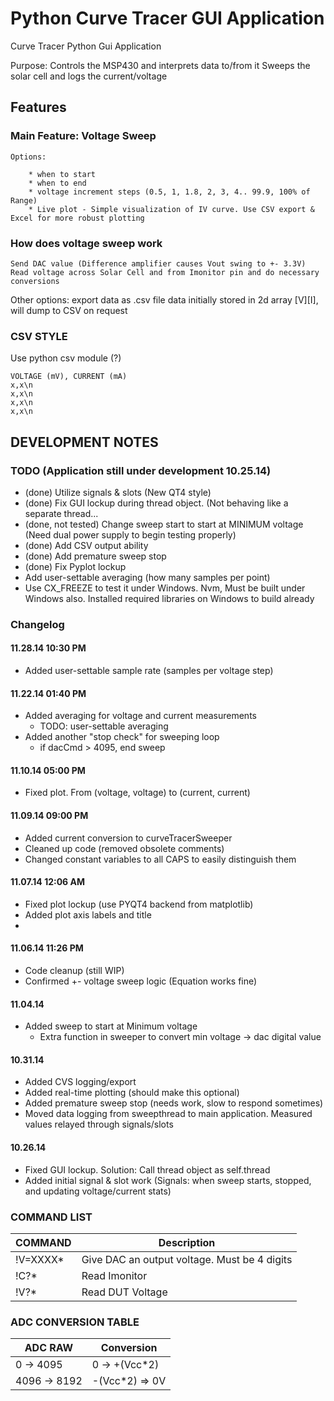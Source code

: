 Python Curve Tracer GUI Application
===================================

Curve Tracer Python Gui Application

Purpose:    Controls the MSP430 and interprets data to/from it
            Sweeps the solar cell and logs the current/voltage


## Features

### Main Feature: Voltage Sweep

    Options: 

        * when to start
        * when to end
        * voltage increment steps (0.5, 1, 1.8, 2, 3, 4.. 99.9, 100% of Range)
        * Live plot - Simple visualization of IV curve. Use CSV export & Excel for more robust plotting

### How does voltage sweep work

    Send DAC value (Difference amplifier causes Vout swing to +- 3.3V)
    Read voltage across Solar Cell and from Imonitor pin and do necessary conversions

Other options:
    export data as .csv file
    data initially stored in 2d array [V][I], will dump to CSV on request

### CSV STYLE

Use python csv module (?)

    VOLTAGE (mV), CURRENT (mA)
    x,x\n
    x,x\n
    x,x\n
    x,x\n


## DEVELOPMENT NOTES

### TODO (Application still under development 10.25.14)

* (done) Utilize signals & slots (New QT4 style)
* (done) Fix GUI lockup during thread object. (Not behaving like a separate thread...
* (done, not tested) Change sweep start to start at MINIMUM voltage (Need dual power supply to begin testing properly)
* (done) Add CSV output ability
* (done) Add premature sweep stop
* (done) Fix Pyplot lockup
* Add user-settable averaging (how many samples per point)
* Use CX_FREEZE to test it under Windows. Nvm, Must be built under Windows also. Installed required libraries on Windows to build already


### Changelog
#### 11.28.14 10:30 PM
* Added user-settable sample rate (samples per voltage step)

#### 11.22.14 01:40 PM
* Added averaging for voltage and current measurements
    * TODO: user-settable averaging
* Added another "stop check" for sweeping loop
    * if dacCmd > 4095, end sweep

#### 11.10.14 05:00 PM
* Fixed plot. From (voltage, voltage) to (current, current)

#### 11.09.14 09:00 PM
* Added current conversion to curveTracerSweeper
* Cleaned up code (removed obsolete comments)
* Changed constant variables to all CAPS to easily distinguish them

#### 11.07.14 12:06 AM
* Fixed plot lockup (use PYQT4 backend from matplotlib)
* Added plot axis labels and title
* 

#### 11.06.14 11:26 PM
* Code cleanup (still WIP)
* Confirmed +- voltage sweep logic (Equation works fine)


#### 11.04.14
* Added sweep to start at Minimum voltage
    * Extra function in sweeper to convert min voltage -> dac digital value

#### 10.31.14
* Added CVS logging/export
* Added real-time plotting (should make this optional)
* Added premature sweep stop (needs work, slow to respond sometimes)
* Moved data logging from sweepthread to main application. Measured values relayed through signals/slots


#### 10.26.14
* Fixed GUI lockup. Solution: Call thread object as self.thread
* Added initial signal & slot work (Signals: when sweep starts, stopped, and updating voltage/current stats)
 


### COMMAND LIST

| COMMAND   | Description                                  |
| --------- | -------------------------------------------- |
| !V=XXXX\* | Give DAC an output voltage. Must be 4 digits |
| !C?\*     | Read Imonitor                                |
| !V?\*     | Read DUT Voltage                             |


### ADC CONVERSION TABLE

| ADC RAW       | Conversion           |
| ------------- | -------------------- |
| 0 -> 4095     | 0 -> +(Vcc\*2)       |
| 4096 -> 8192  | -(Vcc\*2) => 0V      |


